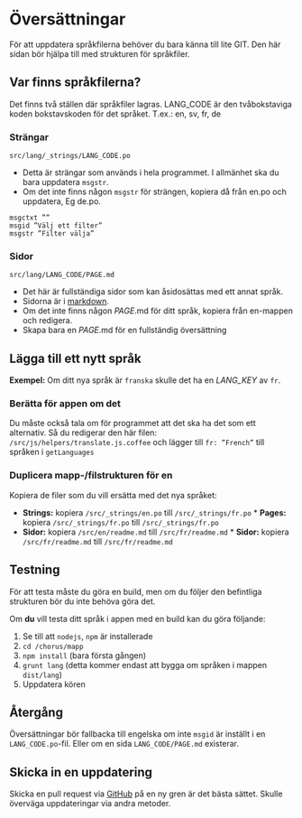 # Översättningar

För att uppdatera språkfilerna behöver du bara känna till lite GIT. Den här sidan bör hjälpa till
med strukturen för språkfiler.

## Var finns språkfilerna?

Det finns två ställen där språkfiler lagras. LANG_CODE är den tvåbokstaviga koden
bokstavskoden för det språket. T.ex.: en, sv, fr, de

### Strängar

`src/lang/_strings/LANG_CODE.po`

* Detta är strängar som används i hela programmet. I allmänhet ska du bara uppdatera `msgstr`.
* Om det inte finns någon `msgstr` för strängen, kopiera då från en.po och uppdatera, Eg de.po.
```
msgctxt ””
msgid ”Välj ett filter”
msgstr ”Filter välja”
```

### Sidor

`src/lang/LANG_CODE/PAGE.md`

* Det här är fullständiga sidor som kan åsidosättas med ett annat språk.
* Sidorna är i [markdown](https://en.wikipedia.org/wiki/Markdown).
* Om det inte finns någon *PAGE*.md för ditt språk, kopiera från en-mappen och redigera.
* Skapa bara en *PAGE*.md för en fullständig översättning

## Lägga till ett nytt språk

**Exempel:** Om ditt nya språk är `franska` skulle det ha en *LANG_KEY* av `fr`.

### Berätta för appen om det

Du måste också tala om för programmet att det ska ha det som ett alternativ. Så du redigerar den här filen:
`/src/js/helpers/translate.js.coffee` och lägger till `fr: ”French”` till språken i `getLanguages`

### Duplicera mapp-/filstrukturen för en

Kopiera de filer som du vill ersätta med det nya språket:

* **Strings:** kopiera `/src/_strings/en.po` till `/src/_strings/fr.po` * **Pages:** kopiera `/src/_strings/fr.po` till `/src/_strings/fr.po`
* **Sidor:** kopiera `/src/en/readme.md` till `/src/fr/readme.md` * **Sidor:** kopiera `/src/fr/readme.md` till `/src/fr/readme.md`

## Testning

För att testa måste du göra en build, men om du följer den befintliga strukturen bör du inte behöva göra det.

Om **du** vill testa ditt språk i appen med en build kan du göra följande:

1. Se till att `nodejs`, `npm` är installerade
2. `cd /chorus/mapp`
3. `npm install` (bara första gången)
4. `grunt lang` (detta kommer endast att bygga om språken i mappen `dist/lang`)
5. Uppdatera kören

## Återgång

Översättningar bör fallbacka till engelska om inte `msgid` är inställt i en `LANG_CODE.po`-fil.
Eller om en sida `LANG_CODE/PAGE.md` existerar.

## Skicka in en uppdatering

Skicka en pull request via [GitHub](https://github.com/jez500/chorus2) på en ny gren är det bästa sättet.
Skulle överväga uppdateringar via andra metoder.